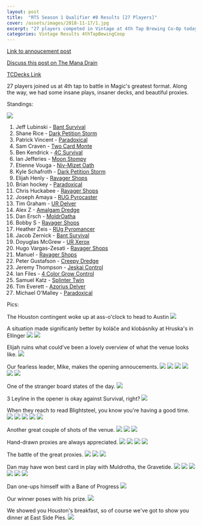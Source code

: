```yaml
---
layout: post
title:  "RTS Season 1 Qualifier #8 Results [27 Players]"
cover: /assets/images/2018-11-17/1.jpg
excerpt: "27 players competed in Vintage at 4th Tap Brewing Co-Op today. Check out the results!"
categories: Vintage Results 4thTapBewingCoop
---
```


[Link to annoucement
post](http://themanadrain.com/topic/2219/11-17-romancing-the-stones-proxy-vintage-austin-tx/)

[Discuss this post on The Mana
Drain](http://themanadrain.com/topic/2266/romancing-the-stones-8-27-players-in-austin-texas)

[TCDecks Link](http://tcdecks.net/format.php?format=Vintage)

27 players joined us at 4th tap to battle in Magic's greatest format. Along the way, we had some
insane plays, insaner decks, and beautiful proxies.

Standings:

![](/assets/images/2018-11-17/standings.jpg)

1. Jeff Lubinski - [Bant Survival](/assets/images/2018-11-17/deck-1.jpg)
2. Shane Rice - [Dark Petition Storm](/assets/images/2018-11-17/deck-2.jpg)
3. Patrick Vincent - [Paradoxical](/assets/images/2018-11-17/deck-3.jpg)
4. Sam Craven - [Two Card Monte](/assets/images/2018-11-17/deck-4.jpg)
5. Ben Kendrick - [4C Survival](/assets/images/2018-11-17/deck-5.jpg)
6. Ian Jefferies - [Moon Stompy](/assets/images/2018-11-17/deck-6.jpg)
7. Etienne Vouga - [Niv-Mizet Oath](/assets/images/2018-11-17/deck-7.jpg)
8. Kyle Schafroth - [Dark Petition Storm](/assets/images/2018-11-17/deck-8.jpg)
9. Elijah Henly - [Ravager Shops](/assets/images/2018-11-17/deck-9.jpg)
10. Brian hockey - [Paradoxical](/assets/images/2018-11-17/deck-10.jpg)
11. Chris Huckabee - [Ravager Shops](/assets/images/2018-11-17/deck-11.jpg)
12. Joseph Amaya - [RUG Pyrocaster](/assets/images/2018-11-17/deck-12.jpg)
13. Tim Graham - [UR Delver](/assets/images/2018-11-17/deck-13.jpg)
14. Alex Z - [Amalgam Dredge](/assets/images/2018-11-17/deck-14.jpg)
15. Dan Ersch - [MoldrOatha](/assets/images/2018-11-17/deck-15.jpg)
16. Bobby S - [Ravager Shops](/assets/images/2018-11-17/deck-16.jpg)
17. Heather Zeis - [RUg Pyromancer](/assets/images/2018-11-17/deck-17.jpg)
18. Jacob Zernick - [Bant Survival](/assets/images/2018-11-17/deck-18.jpg)
19. Doyuglas McGrew - [UR Xerox](/assets/images/2018-11-17/deck-19.jpg)
20. Hugo Vargas-Zesati - [Ravager Shops](/assets/images/2018-11-17/deck-20.jpg)
21. Manuel - [Ravager Shops](/assets/images/2018-11-17/deck-21.jpg)
22. Peter Gustafson - [Creepy Dredge](/assets/images/2018-11-17/deck-22.jpg)
23. Jeremy Thompson - [Jeskai Control](/assets/images/2018-11-17/deck-23.jpg)
24. Ian Files - [4 Color Grow Control](/assets/images/2018-11-17/deck-24.jpg)
25. Samuel Katz - [Splinter Twin](/assets/images/2018-11-17/deck-25.jpg)
26. Tim Everett - [Azorius Delver](/assets/images/2018-11-17/deck-26.jpg)
27. Michael O'Malley - [Paradoxical](/assets/images/2018-11-17/deck-27.jpg)


Pics:

The Houston contingent woke up at ass-o'clock to head to Austin
![](/assets/images/2018-11-17/1.jpg)

A situation made significanly better by koláče and klobásníky at Hruska's in Ellinger
![](/assets/images/2018-11-17/2.jpg)
![](/assets/images/2018-11-17/3.jpg)

Elijah ruins what could've been a lovely overview of what the venue looks like.
![](/assets/images/2018-11-17/4.jpg)

Our fearless leader, Mike, makes the opening annoucements.
![](/assets/images/2018-11-17/5.jpg)
![](/assets/images/2018-11-17/6.jpg)
![](/assets/images/2018-11-17/7.jpg)
![](/assets/images/2018-11-17/8.jpg)
![](/assets/images/2018-11-17/9.jpg)
![](/assets/images/2018-11-17/10.jpg)

One of the stranger board states of the day.
![](/assets/images/2018-11-17/11.jpg)

3 Leyline in the opener is okay against Survival, right?
![](/assets/images/2018-11-17/12.jpg)

When they reach to read Blightsteel, you know you're having a good time.
![](/assets/images/2018-11-17/13.jpg)
![](/assets/images/2018-11-17/14.jpg)
![](/assets/images/2018-11-17/15.jpg)
![](/assets/images/2018-11-17/16.jpg)
![](/assets/images/2018-11-17/17.jpg)

Another great couple of shots of the venue.
![](/assets/images/2018-11-17/18.jpg)
![](/assets/images/2018-11-17/19.jpg)
![](/assets/images/2018-11-17/20.jpg)

Hand-drawn proxies are always appreciated.
![](/assets/images/2018-11-17/21.jpg)
![](/assets/images/2018-11-17/22.jpg)
![](/assets/images/2018-11-17/23.jpg)
![](/assets/images/2018-11-17/24.jpg)

The battle of the great proxies.
![](/assets/images/2018-11-17/25.jpg)
![](/assets/images/2018-11-17/26.jpg)
![](/assets/images/2018-11-17/27.jpg)

Dan may have won best card in play with Muldrotha, the Gravetide.
![](/assets/images/2018-11-17/28.jpg)
![](/assets/images/2018-11-17/29.jpg)
![](/assets/images/2018-11-17/30.jpg)
![](/assets/images/2018-11-17/31.jpg)
![](/assets/images/2018-11-17/32.jpg)
![](/assets/images/2018-11-17/33.jpg)

Dan one-ups himself with a Bane of Progress
![](/assets/images/2018-11-17/34.jpg)

Our winner poses with his prize.
![](/assets/images/2018-11-17/35.jpg)

We showed you Houston's breakfast, so of course we've got to show you dinner at East Side Pies.
![](/assets/images/2018-11-17/36.jpg)
